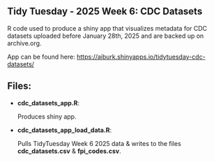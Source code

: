 ## Tidy Tuesday - 2025 Week 6: CDC Datasets
R code used to produce a shiny app that visualizes metadata for CDC datasets uploaded before January 28th, 2025 and are backed up on archive.org. 

App can be found here: https://aiburk.shinyapps.io/tidytuesday-cdc-datasets/

## Files:
* __cdc_datasets_app.R__:
  
  Produces shiny app.

  
* __cdc_datasets_app_load_data.R__:

  Pulls TidyTuesday Week 6 2025 data & writes to the files __cdc_datasets.csv__ & __fpi_codes.csv__.


